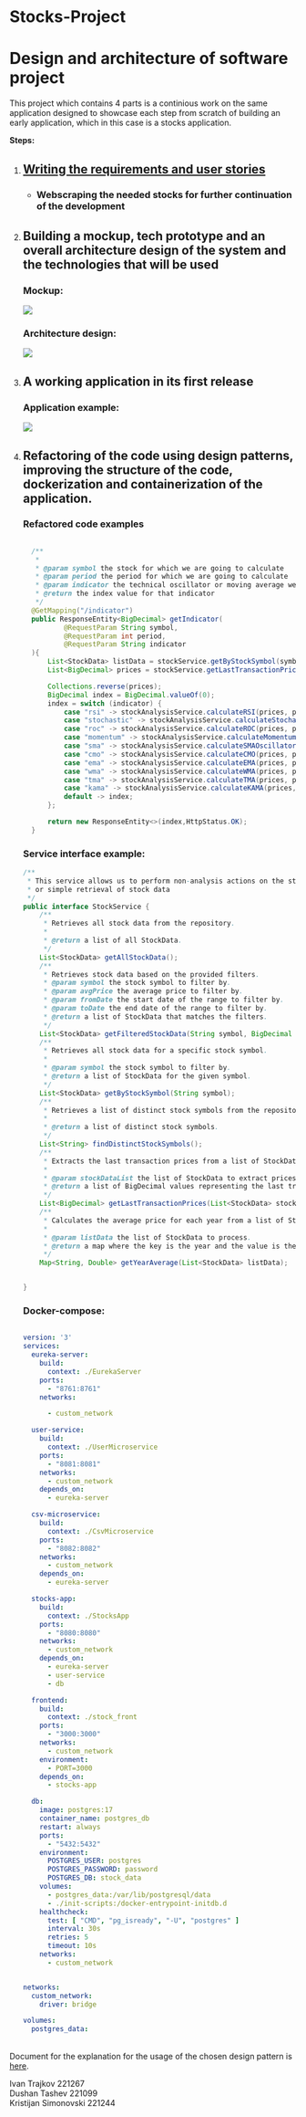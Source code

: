 # Stocks-Project
<h1>Design and architecture of software project</h1>
<p>This project which contains 4 parts is a continious work on the same application designed to showcase each step from scratch of building an early application, which in this case is a stocks application.</p>
<p><b>Steps:</b></p>
<ol>
  <li> <h2><a href="./Домашна 1/OpisBaranjaProekt.pdf">Writing the requirements and user stories</a></h2>
    <ul>
    <li>
      <h3>
      Webscraping the needed stocks for further continuation of the development
      </h3>
    </li>
      </ul>
  </li>
  <li><h2>Building a mockup, tech prototype and an overall architecture design of the system and the technologies that will be used</h2>
    <h3>Mockup:</h3>
    <img src="./Домашна 2/mockups/home.png">
    <h3>Architecture design:</h3>
    <img src="./Домашна 2/архитектура/Implementation.png">
  </li>
  <li>
    <h2>A working application in its first release</h2>
    <h3>Application example:</h3>
    <img src="./pictures/analyze.png">
  </li>
  <li>
    <h2>
    Refactoring of the code using design patterns, improving the structure of the code, dockerization and containerization of the application.
      </h2>
    <h3>Refactored code examples</h3>

  ```java

    /**
     *
     * @param symbol the stock for which we are going to calculate
     * @param period the period for which we are going to calculate
     * @param indicator the technical oscillator or moving average we calculate
     * @return the index value for that indicator
     */
    @GetMapping("/indicator")
    public ResponseEntity<BigDecimal> getIndicator(
            @RequestParam String symbol,
            @RequestParam int period,
            @RequestParam String indicator
    ){
        List<StockData> listData = stockService.getByStockSymbol(symbol);
        List<BigDecimal> prices = stockService.getLastTransactionPrices(listData);

        Collections.reverse(prices);
        BigDecimal index = BigDecimal.valueOf(0);
        index = switch (indicator) {
            case "rsi" -> stockAnalysisService.calculateRSI(prices, period);
            case "stochastic" -> stockAnalysisService.calculateStochasticK(prices, period);
            case "roc" -> stockAnalysisService.calculateROC(prices, period);
            case "momentum" -> stockAnalysisService.calculateMomentum(prices, period);
            case "sma" -> stockAnalysisService.calculateSMAOscillator(prices, period);
            case "cmo" -> stockAnalysisService.calculateCMO(prices, period);
            case "ema" -> stockAnalysisService.calculateEMA(prices, period);
            case "wma" -> stockAnalysisService.calculateWMA(prices, period);
            case "tma" -> stockAnalysisService.calculateTMA(prices, period);
            case "kama" -> stockAnalysisService.calculateKAMA(prices, period);
            default -> index;
        };

        return new ResponseEntity<>(index,HttpStatus.OK);
    }


```


  <h3>Service interface example:</h3>


```java
/**
 * This service allows us to perform non-analysis actions on the stocks, such as filtering, getting symbols
 * or simple retrieval of stock data
 */
public interface StockService {
    /**
     * Retrieves all stock data from the repository.
     *
     * @return a list of all StockData.
     */
    List<StockData> getAllStockData();
    /**
     * Retrieves stock data based on the provided filters.
     * @param symbol the stock symbol to filter by.
     * @param avgPrice the average price to filter by.
     * @param fromDate the start date of the range to filter by.
     * @param toDate the end date of the range to filter by.
     * @return a list of StockData that matches the filters.
     */
    List<StockData> getFilteredStockData(String symbol, BigDecimal avgPrice, String fromDate, String toDate);
    /**
     * Retrieves all stock data for a specific stock symbol.
     *
     * @param symbol the stock symbol to filter by.
     * @return a list of StockData for the given symbol.
     */
    List<StockData> getByStockSymbol(String symbol);
    /**
     * Retrieves a list of distinct stock symbols from the repository.
     *
     * @return a list of distinct stock symbols.
     */
    List<String> findDistinctStockSymbols();
    /**
     * Extracts the last transaction prices from a list of StockData objects.
     *
     * @param stockDataList the list of StockData to extract prices from.
     * @return a list of BigDecimal values representing the last transaction prices.
     */
    List<BigDecimal> getLastTransactionPrices(List<StockData> stockDataList);
    /**
     * Calculates the average price for each year from a list of StockData objects.
     *
     * @param listData the list of StockData to process.
     * @return a map where the key is the year and the value is the average price for that year.
     */
    Map<String, Double> getYearAverage(List<StockData> listData);


}
```

<h3>Docker-compose:</h3>

```yaml

version: '3'
services:
  eureka-server:
    build:
      context: ./EurekaServer
    ports:
      - "8761:8761"
    networks:

      - custom_network

  user-service:
    build:
      context: ./UserMicroservice
    ports:
      - "8081:8081"
    networks:
      - custom_network
    depends_on:
      - eureka-server

  csv-microservice:
    build:
      context: ./CsvMicroservice
    ports:
      - "8082:8082"
    networks:
      - custom_network
    depends_on:
      - eureka-server

  stocks-app:
    build:
      context: ./StocksApp
    ports:
      - "8080:8080"
    networks:
      - custom_network
    depends_on:
      - eureka-server
      - user-service
      - db

  frontend:
    build:
      context: ./stock_front
    ports:
      - "3000:3000"
    networks:
      - custom_network
    environment:
      - PORT=3000
    depends_on:
      - stocks-app

  db:
    image: postgres:17
    container_name: postgres_db
    restart: always
    ports:
      - "5432:5432"
    environment:
      POSTGRES_USER: postgres
      POSTGRES_PASSWORD: password
      POSTGRES_DB: stock_data
    volumes:
      - postgres_data:/var/lib/postgresql/data
      - ./init-scripts:/docker-entrypoint-initdb.d
    healthcheck:
      test: [ "CMD", "pg_isready", "-U", "postgres" ]
      interval: 30s
      retries: 5
      timeout: 10s
    networks:
      - custom_network


networks:
  custom_network:
    driver: bridge

volumes:
  postgres_data:

```
  </li>
</ol>
<p>
  </br>
  Document for the explanation for the usage of the chosen design pattern is <a href="./Domasna 4/Design Pattern.pdf" target="_blank">here</a>.
</p>
<p>
  Ivan Trajkov 221267
  <br>
  Dushan Tashev 221099
  <br>
  Kristijan Simonovski 221244
</p>

